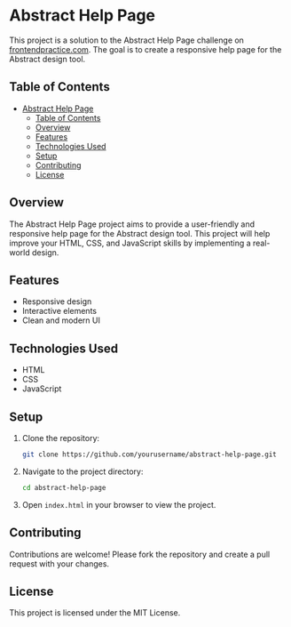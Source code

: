 # Abstract Help Page

This project is a solution to the Abstract Help Page challenge on [frontendpractice.com](https://www.frontendpractice.com). The goal is to create a responsive help page for the Abstract design tool.

## Table of Contents

- [Abstract Help Page](#abstract-help-page)
  - [Table of Contents](#table-of-contents)
  - [Overview](#overview)
  - [Features](#features)
  - [Technologies Used](#technologies-used)
  - [Setup](#setup)
  - [Contributing](#contributing)
  - [License](#license)

## Overview

The Abstract Help Page project aims to provide a user-friendly and responsive help page for the Abstract design tool. This project will help improve your HTML, CSS, and JavaScript skills by implementing a real-world design.

## Features

- Responsive design
- Interactive elements
- Clean and modern UI

## Technologies Used

- HTML
- CSS
- JavaScript

## Setup

1. Clone the repository:
    ```sh
    git clone https://github.com/yourusername/abstract-help-page.git
    ```
2. Navigate to the project directory:
    ```sh
    cd abstract-help-page
    ```
3. Open `index.html` in your browser to view the project.

## Contributing

Contributions are welcome! Please fork the repository and create a pull request with your changes.

## License

This project is licensed under the MIT License.